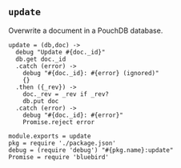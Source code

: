 `update`
--------

Overwrite a document in a PouchDB database.

    update = (db,doc) ->
      debug "Update #{doc._id}"
      db.get doc._id
      .catch (error) ->
        debug "#{doc._id}: #{error} (ignored)"
        {}
      .then ({_rev}) ->
        doc._rev = _rev if _rev?
        db.put doc
      .catch (error) ->
        debug "#{doc._id}: #{error}"
        Promise.reject error

    module.exports = update
    pkg = require './package.json'
    debug = (require 'debug') "#{pkg.name}:update"
    Promise = require 'bluebird'
